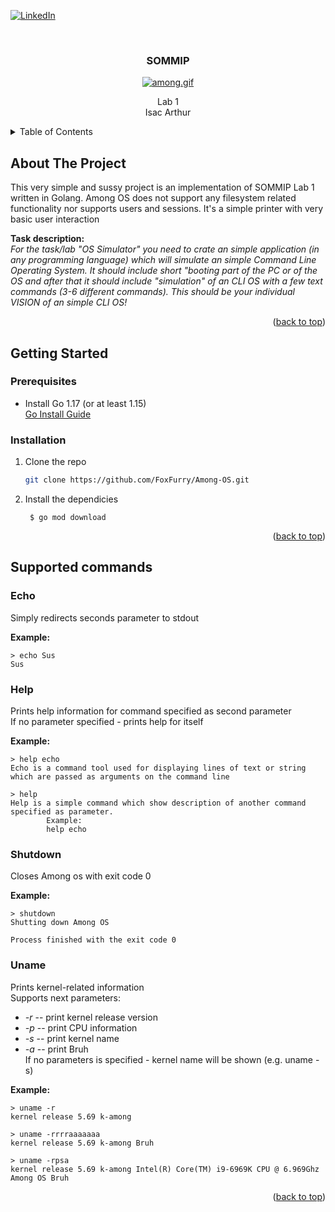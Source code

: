 <div id="top"></div>

[![LinkedIn][linkedin-shield]][linkedin-url]


<!-- PROJECT LOGO -->
<br />
<div align="center">

  <h3 align="center">
    SOMMIP
  </h3>
  <a href="https://gifyu.com/image/eBwb"><img src="https://s10.gifyu.com/images/among.gif" alt="among.gif" border="0" /></a>

  <p align="center">
    Lab 1
    <br>
    Isac Arthur
  </p>
</div>

<!-- TABLE OF CONTENTS -->
<details>
  <summary>Table of Contents</summary>
  <ol>
    <li>
      <a href="#about-the-project">About The Project</a>
    </li>
    <li>
      <a href="#getting-started">Getting Started</a>
      <ul>
        <li><a href="#prerequisites">Prerequisites</a></li>
        <li><a href="#installation">Installation</a></li>
      </ul>
    </li>
    <li><a href="#usage">Supported commands</a></li>

  </ol>
</details>


<!-- ABOUT THE PROJECT -->
## About The Project

This very simple and sussy project is an implementation of SOMMIP Lab 1 written in Golang. Among OS does not support any filesystem related functionality
nor supports users and sessions. It's a simple printer with very basic user interaction

**Task description:**  
_For the task/lab "OS Simulator" you need to crate an simple application (in any programming language) which will simulate an simple Command Line Operating System. It should include short "booting part of the PC or of the OS and after that it should include "simulation" of an CLI OS with a few text commands (3-6 different commands).
This should be your individual VISION of an simple CLI OS!_

<p align="right">(<a href="#top">back to top</a>)</p>

<!-- GETTING STARTED -->
## Getting Started

### Prerequisites

* Install Go 1.17 (or at least 1.15)  
  [Go Install Guide](https://golang.org/doc/install)

### Installation

1. Clone the repo
   ```sh
   git clone https://github.com/FoxFurry/Among-OS.git
   ```
2. Install the dependicies
   ```shell
    $ go mod download
    ```

<p align="right">(<a href="#top">back to top</a>)</p>

<!-- USAGE EXAMPLES -->
## Supported commands

### Echo

Simply redirects seconds parameter to stdout

**Example:** 
```shell
> echo Sus
Sus
```

### Help

Prints help information for command specified as second parameter  
If no parameter specified - prints help for itself

**Example:**
```shell
> help echo
Echo is a command tool used for displaying lines of text or string which are passed as arguments on the command line
```
```shell
> help
Help is a simple command which show description of another command specified as parameter.
        Example:
        help echo

```

### Shutdown

Closes Among os with exit code 0 

**Example:**
```shell
> shutdown
Shutting down Among OS

Process finished with the exit code 0

```

### Uname

Prints kernel-related information  
Supports next parameters:
- _-r_ -- print kernel release version
- _-p_ -- print CPU information
- _-s_ -- print kernel name
- _-a_ -- print Bruh  
If no parameters is specified - kernel name will be shown (e.g. uname -s)

**Example:**
```shell
> uname -r
kernel release 5.69 k-among 
```
```shell
> uname -rrrraaaaaaa
kernel release 5.69 k-among Bruh 
```
```shell
> uname -rpsa
kernel release 5.69 k-among Intel(R) Core(TM) i9-6969K CPU @ 6.969Ghz Among OS Bruh 
```

<p align="right">(<a href="#top">back to top</a>)</p>


[linkedin-shield]: https://img.shields.io/badge/-LinkedIn-black.svg?style=for-the-badge&logo=linkedin&colorB=555
[linkedin-url]: https://linkedin.com/in/arthur-isac-412a6519b/
